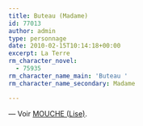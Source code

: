 ```yaml
---
title: Buteau (Madame)
id: 77013
author: admin
type: personnage
date: 2010-02-15T10:14:18+00:00
excerpt: La Terre
rm_character_novel:
  - 75935
rm_character_name_main: 'Buteau '
rm_character_name_secondary: Madame

---
```

— Voir [MOUCHE (Lise)][1].

 [1]: http://